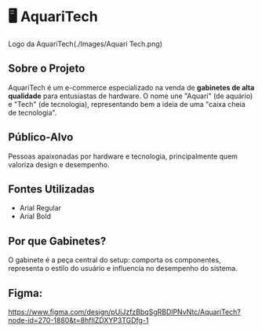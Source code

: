 # 🖥️ AquariTech

Logo da AquariTech(./Images/Aquari Tech.png)

## Sobre o Projeto

AquariTech é um e-commerce especializado na venda de **gabinetes de alta qualidade** para entusiastas de hardware. O nome une "Aquari" (de aquário) e "Tech" (de tecnologia), representando bem a ideia de uma "caixa cheia de tecnologia".

## Público-Alvo

Pessoas apaixonadas por hardware e tecnologia, principalmente quem valoriza design e desempenho.

## Fontes Utilizadas

- Arial Regular  
- Arial Bold

## Por que Gabinetes?

O gabinete é a peça central do setup: comporta os componentes, representa o estilo do usuário e influencia no desempenho do sistema.

## Figma:
https://www.figma.com/design/pUiJzfzBbqSgRBDlPNvNtc/AquariTech?node-id=270-1880&t=8hfIlZDXYP3TGDfg-1

